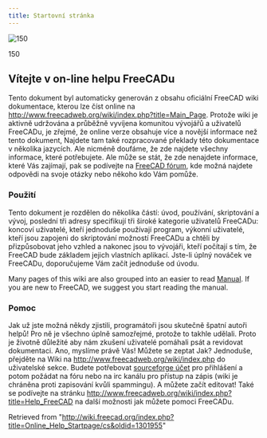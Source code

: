 ```yaml
---
title: Startovní stránka
---
```

![150](/images/Crystal_Clear_app_tutorials.png)

150

## Vítejte v on-line helpu FreeCADu

Tento dokument byl automaticky generován z obsahu oficiální FreeCAD wiki dokumentace, kterou lze číst online na <http://www.freecadweb.org/wiki/index.php?title=Main_Page>. Protože wiki je aktivně udržována a průběžně vyvíjena komunitou vývojářů a uživatelů FreeCADu, je zřejmé, že online verze obsahuje více a novější informace než tento dokument, Najdete tam také rozpracované překlady této dokumentace v několika jazycích. Ale nicméně doufáme, že zde najdete všechny informace, které potřebujete. Ale může se stát, že zde nenajdete informace, které Vás zajímají, pak se podívejte na [FreeCAD fórum](http://forum.freecadweb.org/index.php), kde možná najdete odpovědi na svoje otázky nebo někoho kdo Vám pomůže.

### Použití

Tento dokument je rozdělen do několika částí: úvod, používání, skriptování a vývoj, poslední tři adresy specifikují tři široké kategorie uživatelů FreeCADu: koncoví uživatelé, kteří jednoduše používají program, výkonní uživatelé, kteří jsou zapojeni do skriptování možností FreeCADu a chtěli by přizpůsobovat jeho vzhled a nakonec jsou to vývojáři, kteří počítají s tím, že FreeCAD bude základem jejich vlastních aplikací. Jste-li úplný nováček ve FreeCADu, doporučujeme Vám začít jednoduše od úvodu.

Many pages of this wiki are also grouped into an easier to read [Manual](/Manual "Manual"). If you are new to FreeCAD, we suggest you start reading the manual.

### Pomoc

Jak už jste možná někdy zjistili, programátoři jsou skutečně špatní autoři helpů! Pro ně je všechno úplně samozřejmé, protože to takhle udělali. Proto je životně důležité aby nám zkušení uživatelé pomáhali psát a revidovat dokumentaci. Ano, myslíme právě Vás! Můžete se zeptat Jak? Jednoduše, přejděte na Wiki na <http://www.freecadweb.org/wiki/index.php> do uživatelské sekce. Budete potřebovat [sourceforge účet](http://sourceforge.net/) pro přihlášení a potom požádat na fóru nebo na irc kanálu pro přístup na zápis (wiki je chráněna proti zapisování kvůli spammingu). A můžete začít editovat! Také se podívejte na stránku <http://www.freecadweb.org/wiki/index.php?title=Help_FreeCAD> na další možnosti jak můžete pomoci FreeCADu.

Retrieved from "<http://wiki.freecad.org/index.php?title=Online_Help_Startpage/cs&oldid=1301955>"